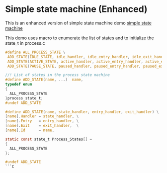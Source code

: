 Simple state machine (Enhanced)
===============================

This is an enhanced version of simple state machine demo
[simple state machine](../simple_state_machine/readme.md)

This demo uses macro to enumerate the list of states and to initialize the state_t in process.c

```C
#define ALL_PROCESS_STATE \
 ADD_STATE(IDLE_STATE, idle_handler, idle_entry_handler, idle_exit_handler)  \
 ADD_STATE(ACTIVE_STATE, active_handler, active_entry_handler, active_exit_handler)  \
 ADD_STATE(PAUSE_STATE, paused_handler, paused_entry_handler, paused_exit_handler)
```

```C
//! List of states in the process state machine
#define ADD_STATE(name, ...)  name,
typedef enum
{
  ALL_PROCESS_STATE
}process_state_t;
#undef ADD_STATE
```
```C
#define ADD_STATE(name, state_handler, entry_handler, exit_handler) \
[name].Handler = state_handler, \
[name].Entry   = entry_handler, \
[name].Exit    = exit_handler,  \
[name].Id      = name,

static const state_t Process_States[] =
{
  ALL_PROCESS_STATE
};

#undef ADD_STATE
```C
